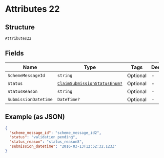 
# Attributes 22

## Structure

`Attributes22`

## Fields

| Name | Type | Tags | Description |
|  --- | --- | --- | --- |
| `SchemeMessageId` | `string` | Optional | - |
| `Status` | [`ClaimSubmissionStatusEnum?`](../../doc/models/claim-submission-status-enum.md) | Optional | - |
| `StatusReason` | `string` | Optional | - |
| `SubmissionDatetime` | `DateTime?` | Optional | - |

## Example (as JSON)

```json
{
  "scheme_message_id": "scheme_message_id2",
  "status": "validation_pending",
  "status_reason": "status_reason8",
  "submission_datetime": "2016-03-13T12:52:32.123Z"
}
```


